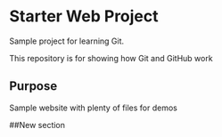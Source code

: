 # Starter Web Project

Sample project for learning Git.

This repository is for showing how Git and GitHub work

## Purpose

Sample website with plenty of files for demos

##New section